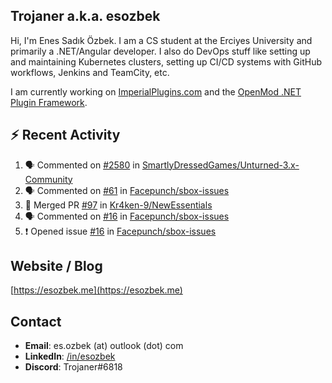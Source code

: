 ##  Trojaner a.k.a. esozbek
Hi, I'm Enes Sadık Özbek. I am a CS student at the Erciyes University and primarily a .NET/Angular developer. I also do DevOps stuff like setting up and maintaining Kubernetes clusters, setting up CI/CD systems with GitHub workflows, Jenkins and TeamCity, etc.

I am currently working on [ImperialPlugins.com](https://imperialplugins.com) and the [OpenMod .NET Plugin Framework](https://github.com/openmod/openmod). 

## :zap: Recent Activity

<!--START_SECTION:activity-->
1. 🗣 Commented on [#2580](https://github.com/SmartlyDressedGames/Unturned-3.x-Community/issues/2580) in [SmartlyDressedGames/Unturned-3.x-Community](https://github.com/SmartlyDressedGames/Unturned-3.x-Community)
2. 🗣 Commented on [#61](https://github.com/Facepunch/sbox-issues/issues/61) in [Facepunch/sbox-issues](https://github.com/Facepunch/sbox-issues)
3. 🎉 Merged PR [#97](https://github.com/Kr4ken-9/NewEssentials/pull/97) in [Kr4ken-9/NewEssentials](https://github.com/Kr4ken-9/NewEssentials)
4. 🗣 Commented on [#16](https://github.com/Facepunch/sbox-issues/issues/16) in [Facepunch/sbox-issues](https://github.com/Facepunch/sbox-issues)
5. ❗️ Opened issue [#16](https://github.com/Facepunch/sbox-issues/issues/16) in [Facepunch/sbox-issues](https://github.com/Facepunch/sbox-issues)
<!--END_SECTION:activity-->

## Website / Blog
[https://esozbek.me](https://esozbek.me)

## Contact
- **Email**: es.ozbek (at) outlook (dot) com
- **LinkedIn**: [/in/esozbek](https://linkedin.com/in/esozbek)
- **Discord**: Trojaner#6818
